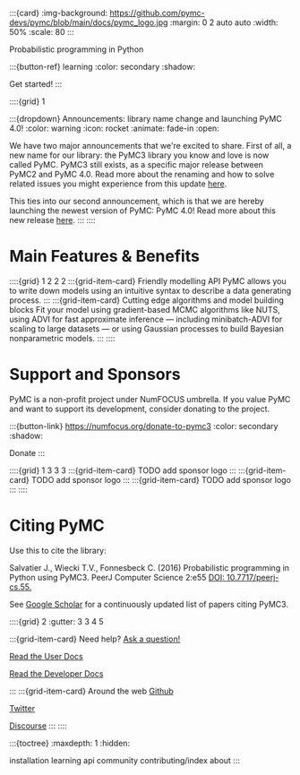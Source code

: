 :::{card} 
:img-background: https://github.com/pymc-devs/pymc/blob/main/docs/pymc_logo.jpg
:margin: 0 2 auto auto
:width: 50%
:scale: 80
:::

Probabilistic programming in Python

:::{button-ref} learning
:color: secondary
:shadow:

Get started!
:::

::::{grid} 1

:::{dropdown} Announcements: library name change and launching PyMC 4.0!
:color: warning
:icon: rocket
:animate: fade-in
:open:

We have two major announcements that we're excited to share. First of all, a new name for our library: the PyMC3 library you know and love is now called PyMC. PyMC3 still exists, as a specific major release between PyMC2 and PyMC 4.0. Read more about the renaming and how to solve related issues you might experience from this update [here]().

This ties into our second announcement, which is that we are hereby launching the newest version of PyMC: PyMC 4.0! Read more about this new release [here]().
:::
::::

# Main Features & Benefits

::::{grid} 1 2 2 2
:::{grid-item-card}  Friendly modelling API
PyMC allows you to write down models using an intuitive syntax to describe a data generating process.
:::
:::{grid-item-card}  Cutting edge algorithms and model building blocks
Fit your model using gradient-based MCMC algorithms like NUTS, using ADVI for fast approximate inference — including minibatch-ADVI for scaling to large datasets — or using Gaussian processes to build Bayesian nonparametric models.
:::
::::

# Support and Sponsors

PyMC is a non-profit project under NumFOCUS umbrella. If you value PyMC and want to support its development, consider donating to the project.

:::{button-link} https://numfocus.org/donate-to-pymc3
:color: secondary
:shadow:

Donate
:::

::::{grid} 1 3 3 3
:::{grid-item-card}
TODO add sponsor logo
:::
:::{grid-item-card}
TODO add sponsor logo
:::
:::{grid-item-card}
TODO add sponsor logo
:::
::::

# Citing PyMC

Use this to cite the library:

Salvatier J., Wiecki T.V., Fonnesbeck C. (2016) Probabilistic programming in Python using PyMC3. PeerJ Computer Science 2:e55 [DOI: 10.7717/peerj-cs.55.](https://doi.org/10.7717/peerj-cs.55)

See [Google Scholar](https://scholar.google.de/scholar?oi=bibs&hl=en&authuser=1&cites=6936955228135731011) for a continuously updated list of papers citing PyMC3.

::::{grid} 2
:gutter: 3 3 4 5

:::{grid-item-card} Need help?
[Ask a question!]()

[Read the User Docs]()

[Read the Developer Docs]()

:::
:::{grid-item-card} Around the web
[Github]()

[Twitter]()

[Discourse]()
:::
::::


:::{toctree}
:maxdepth: 1
:hidden:

installation
learning
api
community
contributing/index
about
:::

